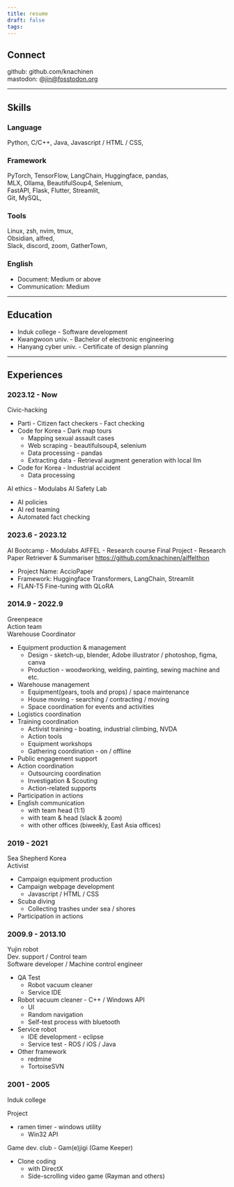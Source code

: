 ```yaml
---
title: resume
draft: false
tags:
---
```


## Connect

github: github.com/knachinen  
mastodon: @jin@fosstodon.org  

---
## Skills

### Language

Python, C/C++, Java, 
Javascript / HTML / CSS,

### Framework

PyTorch, TensorFlow, LangChain, Huggingface, pandas,  
MLX, Ollama, BeautifulSoup4, Selenium,  
FastAPI, Flask, Flutter, Streamlit,  
Git, MySQL,  

### Tools

Linux, zsh, nvim, tmux,  
Obsidian, alfred,  
Slack, discord, zoom, GatherTown,    

### English 

- Document: Medium or above
- Communication: Medium

---
## Education

- Induk college - Software development  
- Kwangwoon univ. - Bachelor of electronic engineering   
- Hanyang cyber univ. - Certificate of design planning  

---
## Experiences

### 2023.12 - Now

Civic-hacking
- Parti - Citizen fact checkers - Fact checking
- Code for Korea - Dark map tours
	- Mapping sexual assault cases
	- Web scraping - beautifulsoup4, selenium
	- Data processing - pandas
	- Extracting data - Retrieval augment generation with local llm
- Code for Korea - Industrial accident
	- Data processing

AI ethics - Modulabs AI Safety Lab
- AI policies
- AI red teaming
- Automated fact checking

### 2023.6 - 2023.12

AI Bootcamp - Modulabs AIFFEL - Research course
Final Project - Research Paper Retriever & Summariser
https://github.com/knachinen/aiffelthon

- Project Name: AccioPaper
- Framework: Huggingface Transformers, LangChain, Streamlit
- FLAN-T5 Fine-tuning with QLoRA

### 2014.9 - 2022.9

Greenpeace  
Action team  
Warehouse Coordinator  

- Equipment production & management
	- Design - sketch-up, blender, Adobe illustrator / photoshop, figma, canva
	- Production - woodworking, welding, painting, sewing machine and etc.
- Warehouse management
	- Equipment(gears, tools and props) / space maintenance
	- House moving - searching / contracting / moving
	- Space coordination for events and activities
- Logistics coordination
- Training coordination
	- Activist training - boating, industrial climbing, NVDA 
	- Action tools
	- Equipment workshops
	- Gathering coordination - on / offline
- Public engagement support
- Action coordination
	- Outsourcing coordination
	- Investigation & Scouting
	- Action-related supports
- Participation in actions
- English communication
	- with team head (1:1)
	- with team & head (slack & zoom)
	- with other offices (biweekly, East Asia offices)


### 2019 - 2021

Sea Shepherd Korea  
Activist  

- Campaign equipment production
- Campaign webpage development
	- Javascript / HTML / CSS
- Scuba diving
	- Collecting trashes under sea / shores
- Participation in actions

### 2009.9 - 2013.10

Yujin robot  
Dev. support / Control team  
Software developer / Machine control engineer  

- QA Test
	- Robot vacuum cleaner
	- Service IDE
- Robot vacuum cleaner - C++ / Windows API
	- UI
	- Random navigation
	- Self-test process with bluetooth
- Service robot
	- IDE development - eclipse
	- Service test - ROS / iOS / Java
- Other framework
	- redmine
	- TortoiseSVN

### 2001 - 2005

Induk college  

Project
- ramen timer - windows utility
	- Win32 API

Game dev. club - Gam(e)jigi (Game Keeper)
- Clone coding
	- with DirectX
	- Side-scrolling video game (Rayman and others)



